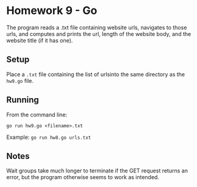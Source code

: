 # Homework 9 - Go

The program reads a .txt file containing website urls, navigates to those urls, and computes and prints the url, length of the website body, and the website title (if it has one).

## Setup

Place a `.txt` file containing the list of urlsinto the same directory as the `hw9.go` file.

## Running

From the command line:

```
go run hw9.go <filename>.txt
```

Example: `go run hw8.go urls.txt`

## Notes

Wait groups take much longer to terminate if the GET request returns an error, but the program otherwise seems to work as intended.
